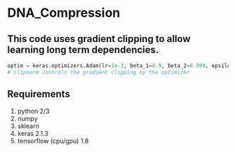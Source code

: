 # DNA_Compression

## This code uses gradient clipping to allow learning long term dependencies.
```python
optim = keras.optimizers.Adam(lr=1e-3, beta_1=0.9, beta_2=0.999, epsilon=None, decay=0.0, amsgrad=False, clipnorm=0.05)
# clipnorm controls the gradient clipping by the optimizer
```
## Requirements
1. python 2/3
2. numpy
3. sklearn
4. keras 2.1.3
5. tensorflow (cpu/gpu) 1.8

